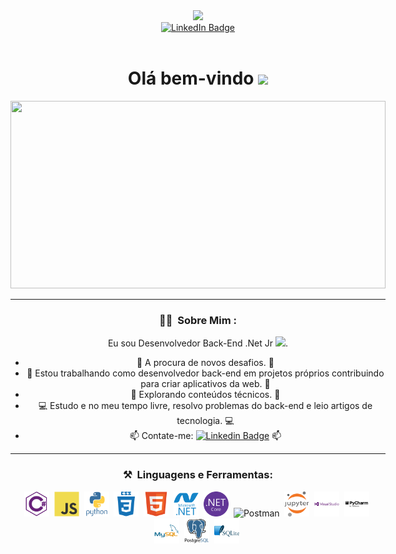 
<div id="container" align="center" style="display: flex; flex-direction: column; align-items: center;">
  <div id="header">
    <img src="https://media.giphy.com/media/M9gbBd9nbDrOTu1Mqx/giphy.gif" width="100"/>
  </div>
  <div id="badges">
    <a href="https://www.linkedin.com/in/raicy-augusto-rodrigues-pinto-a89201263/">
      <img src="https://img.shields.io/badge/LinkedIn-blue?style=for-the-badge&logo=linkedin&logoColor=white" alt="LinkedIn Badge"/>
    </a>
    <div id ="badges">
      <img src="https://komarev.com/ghpvc/?username=Raicy-Augusto&style=flat-square&color=blue" alt=""/>
    <div>
  </div>
</div>
<h1>
  Olá bem-vindo
  <img src="https://media.giphy.com/media/hvRJCLFzcasrR4ia7z/giphy.gif" width="30px"/>
 </h1>
<div align="center">
  <img src="https://media.giphy.com/media/dWesBcTLavkZuG35MI/giphy.gif" width="600" height="300"/>
</div>

---

### :man_technologist: &nbsp;Sobre Mim :

    
Eu sou Desenvolvedor Back-End .Net Jr <img src="https://media.giphy.com/media/WUlplcMpOCEmTGBtBW/giphy.gif" width="30">.

- 💼 A procura de novos desafios. 💼
- 🔭 Estou trabalhando como desenvolvedor back-end em projetos próprios contribuindo para criar aplicativos da web. 🔭
- 🌱 Explorando conteúdos técnicos. 🌱
- 💻 Estudo e no meu tempo livre, resolvo problemas do back-end  e leio artigos de tecnologia. 💻
- 📫 Contate-me: [![Linkedin Badge](https://img.shields.io/badge/-LinkedIn-blue?style=flat&logo=Linkedin&logoColor=white)](https://www.linkedin.com/in/raicy-augusto-rodrigues-pinto-a89201263/) 📫

---

### ⚒ &nbsp;Linguagens e Ferramentas:
<div = "L&F">
 <img src="https://github.com/devicons/devicon/blob/master/icons/csharp/csharp-line.svg" title="CSharp" alt="" width="40" height="40"/>&nbsp;
 <img src="https://github.com/devicons/devicon/blob/master/icons/javascript/javascript-original.svg" title="JavaScript" alt="JavaScript" width="40" height="40"/>&nbsp;
 <img src="https://github.com/devicons/devicon/blob/master/icons/python/python-original-wordmark.svg" title="Python" alt="Python" width="40" height="40"/>&nbsp;
 <img src="https://github.com/devicons/devicon/blob/master/icons/css3/css3-plain-wordmark.svg"  title="CSS3" alt="CSS" width="40" height="40"/>&nbsp;
 <img src="https://github.com/devicons/devicon/blob/master/icons/html5/html5-original.svg" title="HTML5" alt="HTML" width="40" height="40"/>&nbsp;
 <img src="https://github.com/devicons/devicon/blob/master/icons/dot-net/dot-net-plain-wordmark.svg" title=".NET" alt=".NET" width="40" height="40"/>&nbsp;
 <img src="https://github.com/devicons/devicon/blob/master/icons/dotnetcore/dotnetcore-original.svg" title=".NET Core" alt=".NET-Core" width="40" height="40"/>&nbsp;
 <img src="https://www.vectorlogo.zone/logos/getpostman/getpostman-icon.svg" title="Postman"  alt="Postman" width="40" height="40"/>&nbsp;
 <img src="https://github.com/devicons/devicon/blob/master/icons/jupyter/jupyter-original-wordmark.svg" title="Jupyter"  alt="Jupyter" width="40" height="40"/>&nbsp;
 <img src="https://github.com/devicons/devicon/blob/master/icons/visualstudio/visualstudio-plain-wordmark.svg" title="Visual Studio" alt="Visual Studio" width="40" height="40"/>&nbsp; 
 <img src="https://github.com/devicons/devicon/blob/master/icons/pycharm/pycharm-plain-wordmark.svg"  title="Pycharm" alt="Pycharm" width="40" height="40"/>&nbsp; 
 <img src="https://github.com/devicons/devicon/blob/master/icons/mysql/mysql-original-wordmark.svg" title="MySQL"  alt="MySQL" width="40" height="40"/>&nbsp; 
<img src="https://github.com/devicons/devicon/blob/master/icons/postgresql/postgresql-original-wordmark.svg" title="PostgreSQL"  alt="PostgreSQL" width="40" height="40"/>&nbsp;
 <img src="https://github.com/devicons/devicon/blob/master/icons/sqlite/sqlite-original-wordmark.svg" title="SQLite"  alt="SQLite" width="40" height="40"/>&nbsp;
<div>  
